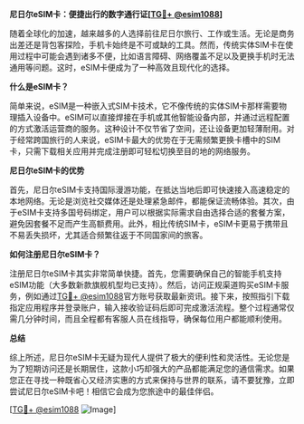 **尼日尔eSIM卡：便捷出行的数字通行证[[TG💪+ @esim1088](https://t.me/s/esim1088)]**

随着全球化的加速，越来越多的人选择前往尼日尔旅行、工作或生活。无论是商务出差还是背包客探险，手机卡始终是不可或缺的工具。然而，传统实体SIM卡在使用过程中可能会遇到诸多不便，比如语言障碍、网络覆盖不足以及更换手机时无法通用等问题。这时，eSIM卡便成为了一种高效且现代化的选择。

**什么是eSIM卡？**

简单来说，eSIM是一种嵌入式SIM卡技术，它不像传统的实体SIM卡那样需要物理插入设备中。eSIM可以直接焊接在手机或其他智能设备内部，并通过远程配置的方式激活运营商的服务。这种设计不仅节省了空间，还让设备更加轻薄耐用。对于经常跨国旅行的人来说，eSIM卡最大的优势在于无需频繁更换卡槽中的SIM卡，只需下载相关应用并完成注册即可轻松切换至目的地的网络服务。

**尼日尔eSIM卡的优势**

首先，尼日尔eSIM卡支持国际漫游功能，在抵达当地后即可快速接入高速稳定的本地网络。无论是浏览社交媒体还是处理紧急邮件，都能保证流畅体验。其次，由于eSIM卡支持多国号码绑定，用户可以根据实际需求自由选择合适的套餐方案，避免因套餐不足而产生高额费用。此外，相比传统SIM卡，eSIM卡更易于携带且不易丢失损坏，尤其适合频繁往返于不同国家间的旅客。

**如何注册尼日尔eSIM卡？**

注册尼日尔eSIM卡其实非常简单快捷。首先，您需要确保自己的智能手机支持eSIM功能（大多数新款旗舰机型均已支持）。然后，访问正规渠道购买eSIM卡服务，例如通过[TG💪+ @esim1088](https://t.me/s/esim1088)官方账号获取最新资讯。接下来，按照指引下载指定应用程序并登录账户，输入接收验证码后即可完成激活流程。整个过程通常仅需几分钟时间，而且全程都有客服人员在线指导，确保每位用户都能顺利使用。

**总结**

综上所述，尼日尔eSIM卡无疑为现代人提供了极大的便利性和灵活性。无论您是为了短期访问还是长期居住，这款小巧却强大的产品都能满足您的通信需求。如果您正在寻找一种既省心又经济实惠的方式来保持与世界的联系，请不要犹豫，立即尝试尼日尔eSIM卡吧！相信它会成为您旅途中的最佳伴侣。

[[TG💪+ @esim1088](https://t.me/s/esim1088) ![Image](https://i.postimg.cc/4NQfJmqS/Snipaste-2025-05-13-00-14-12.png)]